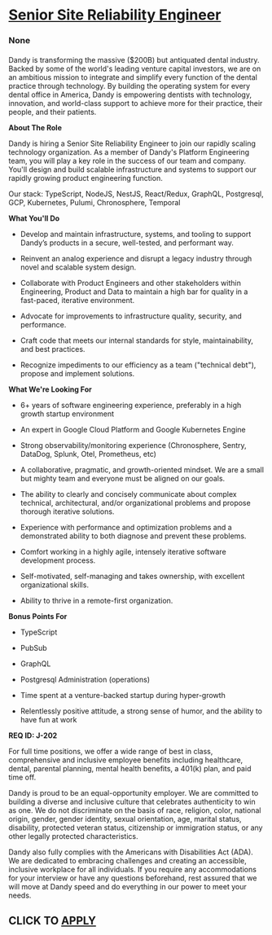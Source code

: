 # [Senior Site Reliability Engineer](https://www.remotewlb.com/apply/senior-site-reliability-engineer-140271)  
### None  
####  

Dandy is transforming the massive ($200B) but antiquated dental industry. Backed by some of the world's leading venture capital investors, we are on an ambitious mission to integrate and simplify every function of the dental practice through technology. By building the operating system for every dental office in America, Dandy is empowering dentists with technology, innovation, and world-class support to achieve more for their practice, their people, and their patients.

 **About The Role**

Dandy is hiring a Senior Site Reliability Engineer to join our rapidly scaling technology organization. As a member of Dandy's Platform Engineering team, you will play a key role in the success of our team and company. You'll design and build scalable infrastructure and systems to support our rapidly growing product engineering function.

Our stack: TypeScript, NodeJS, NestJS, React/Redux, GraphQL, Postgresql, GCP, Kubernetes, Pulumi, Chronosphere, Temporal

 **What You'll Do**

  * Develop and maintain infrastructure, systems, and tooling to support Dandy’s products in a secure, well-tested, and performant way.

  * Reinvent an analog experience and disrupt a legacy industry through novel and scalable system design.

  * Collaborate with Product Engineers and other stakeholders within Engineering, Product and Data to maintain a high bar for quality in a fast-paced, iterative environment.

  * Advocate for improvements to infrastructure quality, security, and performance.

  * Craft code that meets our internal standards for style, maintainability, and best practices.

  * Recognize impediments to our efficiency as a team ("technical debt"), propose and implement solutions.  

 **What We're Looking For**

  * 6+ years of software engineering experience, preferably in a high growth startup environment

  * An expert in Google Cloud Platform and Google Kubernetes Engine

  * Strong observability/monitoring experience (Chronosphere, Sentry, DataDog, Splunk, Otel, Prometheus, etc)

  * A collaborative, pragmatic, and growth-oriented mindset. We are a small but mighty team and everyone must be aligned on our goals.

  * The ability to clearly and concisely communicate about complex technical, architectural, and/or organizational problems and propose thorough iterative solutions.

  * Experience with performance and optimization problems and a demonstrated ability to both diagnose and prevent these problems.

  * Comfort working in a highly agile, intensely iterative software development process.

  * Self-motivated, self-managing and takes ownership, with excellent organizational skills.

  * Ability to thrive in a remote-first organization.  

 **Bonus Points For**

  * TypeScript

  * PubSub

  * GraphQL

  * Postgresql Administration (operations)

  * Time spent at a venture-backed startup during hyper-growth

  * Relentlessly positive attitude, a strong sense of humor, and the ability to have fun at work

 **REQ ID: J-202**

For full time positions, we offer a wide range of best in class, comprehensive and inclusive employee benefits including healthcare, dental, parental planning, mental health benefits, a 401(k) plan, and paid time off.

Dandy is proud to be an equal-opportunity employer. We are committed to building a diverse and inclusive culture that celebrates authenticity to win as one. We do not discriminate on the basis of race, religion, color, national origin, gender, gender identity, sexual orientation, age, marital status, disability, protected veteran status, citizenship or immigration status, or any other legally protected characteristics.

Dandy also fully complies with the Americans with Disabilities Act (ADA). We are dedicated to embracing challenges and creating an accessible, inclusive workplace for all individuals. If you require any accommodations for your interview or have any questions beforehand, rest assured that we will move at Dandy speed and do everything in our power to meet your needs.

  
## CLICK TO [APPLY](https://www.remotewlb.com/apply/senior-site-reliability-engineer-140271)

